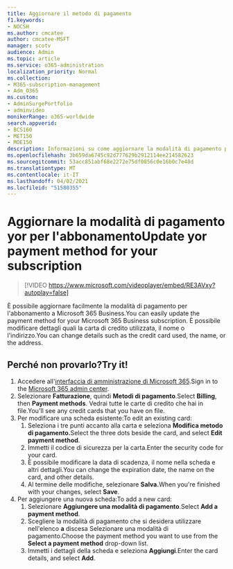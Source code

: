 ```yaml
---
title: Aggiornare il metodo di pagamento
f1.keywords:
- NOCSH
ms.author: cmcatee
author: cmcatee-MSFT
manager: scotv
audience: Admin
ms.topic: article
ms.service: o365-administration
localization_priority: Normal
ms.collection:
- M365-subscription-management
- Adm_O365
ms.custom:
- AdminSurgePortfolio
- adminvideo
monikerRange: o365-worldwide
search.appverid:
- BCS160
- MET150
- MOE150
description: Informazioni su come aggiornare la modalità di pagamento per Microsoft 365 per le aziende.
ms.openlocfilehash: 3b659da6745c92d777629b2912114ee214582623
ms.sourcegitcommit: 53acc851abf68e2272e75df0856c0e16b0c7e48d
ms.translationtype: MT
ms.contentlocale: it-IT
ms.lasthandoff: 04/02/2021
ms.locfileid: "51580355"
---
```

# <a name="update-yor-payment-method-for-your-subscription"></a><span data-ttu-id="3631c-103">Aggiornare la modalità di pagamento yor per l'abbonamento</span><span class="sxs-lookup"><span data-stu-id="3631c-103">Update yor payment method for your subscription</span></span>

> [!VIDEO https://www.microsoft.com/videoplayer/embed/RE3AVxy?autoplay=false]

<span data-ttu-id="3631c-104">È possibile aggiornare facilmente la modalità di pagamento per l'abbonamento a Microsoft 365 Business.</span><span class="sxs-lookup"><span data-stu-id="3631c-104">You can easily update the payment method for your Microsoft 365 Business subscription.</span></span> <span data-ttu-id="3631c-105">È possibile modificare dettagli quali la carta di credito utilizzata, il nome o l'indirizzo.</span><span class="sxs-lookup"><span data-stu-id="3631c-105">You can change details such as the credit card used, the name, or the address.</span></span>

## <a name="try-it"></a><span data-ttu-id="3631c-106">Perché non provarlo?</span><span class="sxs-lookup"><span data-stu-id="3631c-106">Try it!</span></span>

1. <span data-ttu-id="3631c-107">Accedere all'[interfaccia di amministrazione di Microsoft 365](https://admin.microsoft.com).</span><span class="sxs-lookup"><span data-stu-id="3631c-107">Sign in to the [Microsoft 365 admin center](https://admin.microsoft.com).</span></span>
1. <span data-ttu-id="3631c-108">Selezionare **Fatturazione**, quindi **Metodi di pagamento**.</span><span class="sxs-lookup"><span data-stu-id="3631c-108">Select **Billing**, then **Payment methods**.</span></span> <span data-ttu-id="3631c-109">Vedrai tutte le carte di credito che hai in file.</span><span class="sxs-lookup"><span data-stu-id="3631c-109">You'll see any credit cards that you have on file.</span></span>
1. <span data-ttu-id="3631c-110">Per modificare una scheda esistente:</span><span class="sxs-lookup"><span data-stu-id="3631c-110">To edit an existing card:</span></span>
    1. <span data-ttu-id="3631c-111">Seleziona i tre punti accanto alla carta e seleziona **Modifica metodo di pagamento.**</span><span class="sxs-lookup"><span data-stu-id="3631c-111">Select the three dots beside the card, and select **Edit payment method**.</span></span>
    1. <span data-ttu-id="3631c-112">Immetti il codice di sicurezza per la carta.</span><span class="sxs-lookup"><span data-stu-id="3631c-112">Enter the security code for your card.</span></span>
    1. <span data-ttu-id="3631c-113">È possibile modificare la data di scadenza, il nome nella scheda e altri dettagli.</span><span class="sxs-lookup"><span data-stu-id="3631c-113">You can change the expiration date, the name on the card, and other details.</span></span>
    1. <span data-ttu-id="3631c-114">Al termine delle modifiche, selezionare **Salva.**</span><span class="sxs-lookup"><span data-stu-id="3631c-114">When you're finished with your changes, select **Save**.</span></span>
1. <span data-ttu-id="3631c-115">Per aggiungere una nuova scheda:</span><span class="sxs-lookup"><span data-stu-id="3631c-115">To add a new card:</span></span>
    1. <span data-ttu-id="3631c-116">Selezionare **Aggiungere una modalità di pagamento**.</span><span class="sxs-lookup"><span data-stu-id="3631c-116">Select **Add a payment method**.</span></span>
    1. <span data-ttu-id="3631c-117">Scegliere la modalità di pagamento che si desidera utilizzare nell'elenco **a** discesa Selezionare una modalità di pagamento.</span><span class="sxs-lookup"><span data-stu-id="3631c-117">Choose the payment method you want to use from the **Select a payment method** drop-down list.</span></span>
    1. <span data-ttu-id="3631c-118">Immetti i dettagli della scheda e seleziona **Aggiungi**.</span><span class="sxs-lookup"><span data-stu-id="3631c-118">Enter the card details, and select **Add**.</span></span>
